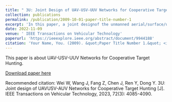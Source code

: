 ```yaml
---
title: " 3U: Joint Design of UAV-USV-UUV Networks for Cooperative Target Hunting"
collection: publications
permalink: /publication/2009-10-01-paper-title-number-1
excerpt: 'In this paper, a joint designof the unmanned aerial/surface/underwater vehicle (UAV-USV-UUV) network, also referred to as 3U network, is proposed for cooperative underwater target hunting. We first introduce the advantages of this 3U heterogeneous system in multi-task cooperation and portray its system model. Moreover, we propose an energy-oriented target hunting model by jointly optimizing the UAV’s position, the UUV’s trajectory as well as their inter-connectivity. Finally, DQN algorithms are conceived to solve the proposed target hunting problem. Simulation results show the proposed scheme is suitable for underwater target hunting with a high success rate considering a trade-off between the system energy consumption and inter-connectivity.'
date: 2022-11-09
venue: ' IEEE Transactions on Vehicular Technology' 
paperurl: 'https://ieeexplore.ieee.org/abstract/document/9944188'
citation: 'Your Name, You. (2009). &quot;Paper Title Number 1.&quot; <i>Journal 1</i>. 1(1).'
---
```

This paper is about UAV-USV-UUV Networks for Cooperative Target Hunting.

[Download paper here](https://ww-fairy.github.io/files/paper1.pdf)

Recommended citation: Wei W, Wang J, Fang Z, Chen J, Ren Y, Dong Y. 3U: Joint design of UAV­USV-AUV Networks for Cooperative Target Hunting [J]. IEEE Transactions on Vehicular Technology, 2023, 72(3): 4085-­4090.
